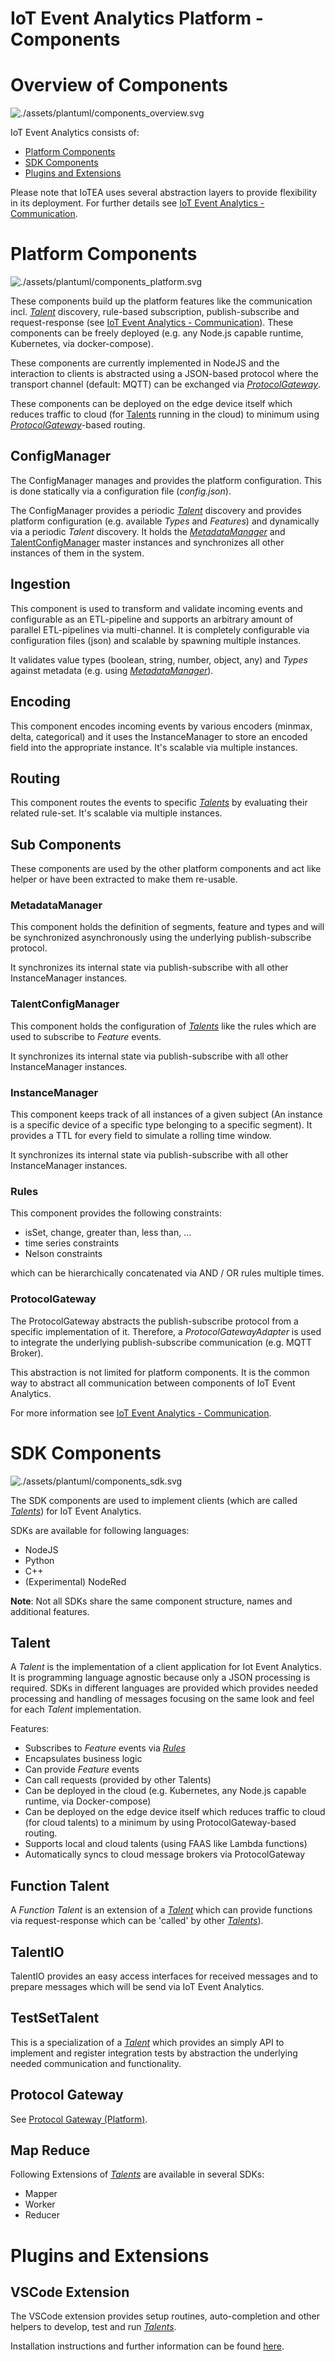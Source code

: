 <!---
  Copyright (c) 2021 Bosch.IO GmbH

  This Source Code Form is subject to the terms of the Mozilla Public
  License, v. 2.0. If a copy of the MPL was not distributed with this
  file, You can obtain one at https://mozilla.org/MPL/2.0/.

  SPDX-License-Identifier: MPL-2.0
-->

# IoT Event Analytics Platform - Components

# Overview of Components

![./assets/plantuml/components_overview.svg](./assets/plantuml/components_overview.svg)

IoT Event Analytics consists of:

- [Platform Components](#Platform-Components)
- [SDK Components](#SDK-Components)
- [Plugins and Extensions](#Plugins-and-Extensions)

Please note that IoTEA uses several abstraction layers to provide flexibility in its deployment.
For further details see [IoT Event Analytics - Communication](./iotea-communication.md).

# Platform Components

![./assets/plantuml/components_platform.svg](./assets/plantuml/components_platform.svg)

These components build up the platform features like the communication incl. [_Talent_](#Talent) discovery, rule-based subscription, publish-subscribe and request-response (see [IoT Event Analytics - Communication](./iotea-communication.md)). These components can be freely deployed (e.g. any Node.js capable runtime, Kubernetes, via docker-compose).

These components are currently implemented in NodeJS and the interaction to clients is abstracted using a JSON-based protocol where the transport channel (default: MQTT) can be exchanged via [_ProtocolGateway_](#ProtocolGateway).

These components can be deployed on the edge device itself which reduces traffic to cloud (for [Talents](#Talent) running in the cloud) to minimum using [_ProtocolGateway_](#ProtocolGateway)-based routing.

## ConfigManager

The ConfigManager manages and provides the platform configuration. This is done statically via a configuration file (_config.json_).

The ConfigManager provides a periodic [_Talent_](#Talent) discovery and provides platform configuration (e.g. available _Types_ and _Features_) and dynamically via a periodic _Talent_ discovery. It holds the [_MetadataManager_](#MetadataManager) and [TalentConfigManager](#TalentConfigManager) master instances and synchronizes all other instances of them in the system.

## Ingestion

This component is used to transform and validate incoming events and configurable as an ETL-pipeline and supports an arbitrary amount of parallel ETL-pipelines via multi-channel. It is completely configurable via configuration files (json) and scalable by spawning multiple instances.

It validates value types (boolean, string, number, object, any) and _Types_ against metadata (e.g. using [_MetadataManager_](#MetadataManager)).

## Encoding

This component encodes incoming events by various encoders (minmax, delta, categorical) and it uses the InstanceManager to store an encoded field into the appropriate instance. It's scalable via multiple instances.

## Routing

This component routes the events to specific [_Talents_](#Talent) by evaluating their related rule-set. It's scalable via multiple instances.

## Sub Components

These components are used by the other platform components and act like helper or have been extracted to make them re-usable.

### MetadataManager

This component holds the definition of segments, feature and types and will be synchronized asynchronously using the underlying publish-subscribe protocol.

It synchronizes its internal state via publish-subscribe with all other InstanceManager instances.

### TalentConfigManager

This component holds the configuration of [_Talents_](#Talent) like the rules which are used to subscribe to _Feature_ events.

It synchronizes its internal state via publish-subscribe with all other InstanceManager instances.

### InstanceManager

This component keeps track of all instances of a given subject (An instance is a specific device of a specific type belonging to a specific segment). It provides a TTL for every field to simulate a rolling time window.

It synchronizes its internal state via publish-subscribe with all other InstanceManager instances.

### Rules

This component provides the following constraints:

- isSet, change, greater than, less than, ...
- time series constraints
- Nelson constraints

which can be hierarchically concatenated via AND / OR rules multiple times.

### ProtocolGateway

The ProtocolGateway abstracts the publish-subscribe protocol from a specific implementation of it. Therefore, a _ProtocolGatewayAdapter_ is used to integrate the underlying publish-subscribe communication (e.g. MQTT Broker).

This abstraction is not limited for platform components. It is the common way to abstract all communication between components of IoT Event Analytics.

For more information see [IoT Event Analytics - Communication](./iotea-communication.md).

# SDK Components

![./assets/plantuml/components_sdk.svg](./assets/plantuml/components_sdk.svg)

The SDK components are used to implement clients (which are called [_Talents_](#Talent)) for IoT Event Analytics.

SDKs are available for following languages:

- NodeJS
- Python
- C++
- (Experimental) NodeRed

**Note**: Not all SDKs share the same component structure, names and additional features.

## Talent

A _Talent_ is the implementation of a client application for Iot Event Analytics. It is programming language agnostic because only a JSON processing is required. SDKs in different languages are provided which provides needed processing and handling of messages focusing on the same look and feel for each _Talent_ implementation.

Features:

- Subscribes to _Feature_ events via [_Rules_](###Rules)
- Encapsulates business logic
- Can provide _Feature_ events
- Can call requests (provided by other Talents)
- Can be deployed in the cloud (e.g. Kubernetes, any Node.js capable runtime, via Docker-compose)
- Can be deployed on the edge device itself which reduces traffic to cloud (for cloud talents) to a minimum by using ProtocolGateway-based routing.
- Supports local and cloud talents (using FAAS like Lambda functions)
- Automatically syncs to cloud message brokers via ProtocolGateway

## Function Talent

A _Function Talent_ is an extension of a [_Talent_](#Talent) which can provide functions via request-response which can be 'called' by other [_Talents_](#Talent)).

## TalentIO

TalentIO provides an easy access interfaces for received messages and to prepare messages which will be send via IoT Event Analytics.

## TestSetTalent

This is a specialization of a [_Talent_](#Talent) which provides an simply API to implement and register integration tests by abstraction the underlying needed communication and functionality.

## Protocol Gateway

See [Protocol Gateway (Platform)](###ProtocolGateway).

## Map Reduce

Following Extensions of [_Talents_](#Talent) are available in several SDKs:

- Mapper
- Worker
- Reducer

# Plugins and Extensions

## VSCode Extension

The VSCode extension provides setup routines, auto-completion and other helpers to develop, test and run [_Talents_](#Talent).

Installation instructions and further information can be found [here](../../src/sdk/vscode/README.md).
